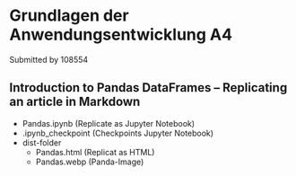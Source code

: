 # Grundlagen der Anwendungsentwicklung A4 
Submitted by 108554  
## Introduction to Pandas DataFrames – Replicating an article in Markdown
- Pandas.ipynb (Replicate as Jupyter Notebook)
- .ipynb_checkpoint (Checkpoints Jupyter Notebook)
- dist-folder
    - Pandas.html (Replicat as HTML)
    - Pandas.webp (Panda-Image)
